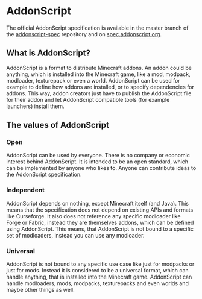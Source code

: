 # AddonScript

The official AddonScript specification is available in the master branch of the 
[addonscript-spec](https://git.tilera.org/AddonScript/addonscript-spec) repository
and on [spec.addonscript.org](https://spec.addonscript.org/).

## What is AddonScript?

AddonScript is a format to distribute Minecraft addons. An addon could be anything, which is installed
into the Minecraft game, like a mod, modpack, modloader, texturepack or even a world.
AddonScript can be used for example to define how addons are installed, or to specify dependencies
for addons. This way, addon creators just have to publish the AddonScript file for their addon and let
AddonScript compatible tools (for example launchers) install them.

## The values of AddonScript

### Open

AddonScript can be used by everyone. There is no company or economic interest behind AddonScript.
It is intended to be an open standard, which can be implemented by anyone who likes to. Anyone can
contribute ideas to the AddonScript specification.

### Independent

AddonScript depends on nothing, except Minecraft itself (and Java). This means that the specification
does not depend on existing APIs and formats like Curseforge. It also does not reference any specific
modloader like Forge or Fabric, instead they are themselves addons, which can be defined using AddonScript.
This means, that AddonScript is not bound to a specific set of modloaders, instead you can use any
modloader.

### Universal

AddonScript is not bound to any specific use case like just for modpacks or just for mods. Instead it
is considered to be a universal format, which can handle anything, that is installed into
the Minecraft game. AddonScript can handle modloaders, mods, modpacks, texturepacks and even worlds
and maybe other things as well.
